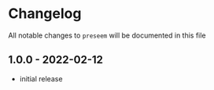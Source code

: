 # Changelog

All notable changes to `preseem` will be documented in this file

## 1.0.0 - 2022-02-12

- initial release
